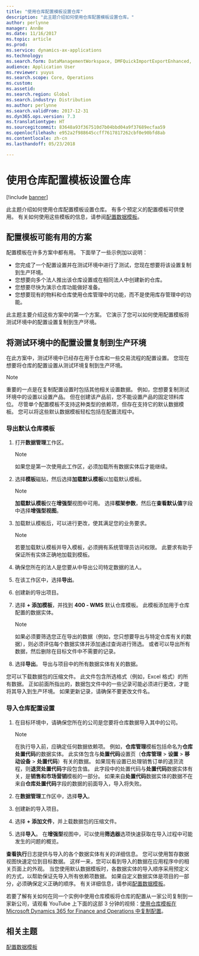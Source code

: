 ```yaml
---
title: "使用仓库配置模板设置仓库"
description: "此主题介绍如何使用仓库配置模板设置仓库。"
author: perlynne
manager: AnnBe
ms.date: 11/16/2017
ms.topic: article
ms.prod: 
ms.service: dynamics-ax-applications
ms.technology: 
ms.search.form: DataManagementWorkspace, DMFQuickImportExportEnhanced, DMFDefinitionGroupTemplate, DMFEntityTemplateDefinitionLoadDialog
audience: Application User
ms.reviewer: yuyus
ms.search.scope: Core, Operations
ms.custom: 
ms.assetid: 
ms.search.region: Global
ms.search.industry: Distribution
ms.author: perlynne
ms.search.validFrom: 2017-12-31
ms.dyn365.ops.version: 7.3
ms.translationtype: HT
ms.sourcegitcommit: 83648a93f367510d7b04bbd04a9f37689ecfaa59
ms.openlocfilehash: e952a2f988645ccff7617817262cbf0e90bfd8ab
ms.contentlocale: zh-cn
ms.lasthandoff: 05/23/2018

---
```


# <a name="set-up-a-warehouse-by-using-a-warehouse-configuration-template"></a>使用仓库配置模板设置仓库

[!include [banner](../includes/banner.md)]

此主题介绍如何使用仓库配置模板设置仓库。 有多个预定义的配置模板可供使用。 有关如何使用这些模板的信息，请参阅[配置数据模板](../../dev-itpro/data-entities/configuration-data-templates.md)。

## <a name="scenarios-where-configuration-templates-can-be-helpful"></a>配置模板可能有用的方案

配置模板在许多方案中都有用。 下面举了一些示例加以说明：

- 您完成了一个配置设置并在测试环境中进行了测试，您现在想要将该设置复制到生产环境。
- 您想要向多个法人推出该仓库设置或在相同法人中创建新的仓库。
- 您想要尽快为演示仓库功能做好准备。
- 您想要现有的物料和仓库使用仓库管理中的功能，而不是使用库存管理中的功能。

此主题主要介绍这些方案中的第一个方案。 它演示了您可以如何使用配置模板将测试环境中的配置设置复制到生产环境。

## <a name="copy-a-configuration-setup-from-a-test-environment-to-a-production-environment"></a>将测试环境中的配置设置复制到生产环境

在此方案中，测试环境中已经存在用于仓库和一些交易流程的配置设置。 您现在想要将仓库的配置设置从测试环境复制到生产环境。

> [!NOTE]
> 重要的一点是在复制配置设置时包括其他相关设置数据。 例如，您想要复制测试环境中的设置以设置产品。 但在创建该产品前，您不能设置产品的固定领料库位。 尽管单个配置模板不支持这种类型的依赖项，但存在支持它的默认数据模板。 您可以将这些默认数据模板轻松包括在配置流程中。

### <a name="export-a-default-warehouse-template"></a>导出默认仓库模板 

1. 打开**数据管理**工作区。

    > [!NOTE]
    > 如果您是第一次使用此工作区，必须加载所有数据实体后才能继续。

2. 选择**模板**磁贴，然后选择**加载默认模板**以加载默认模板。

    > [!NOTE]
    > **加载默认模板**仅在**增强型**视图中可用。 选择**框架参数**，然后在**查看默认值**字段中选择**增强型视图**。

3. 加载默认模板后，可以进行更改，使其满足您的业务要求。

    > [!NOTE]
    > 若要加载默认模板并导入模板，必须拥有系统管理员访问权限。 此要求有助于保证所有实体正确地加载到模板。

4. 确保您所在的法人是您要从中导出公司特定数据的法人。
5. 在该工作区中，选择**导出**。
6. 创建新的导出项目。
7. 选择 **+ 添加模板**，并找到 **400 - WMS** 默认仓库模板。 此模板添加用于仓库配置的数据实体。

    > [!NOTE]
    > 如果必须要筛选您正在导出的数据（例如，您只想要导出与特定仓库有关的数据），则必须评估每个数据实体并添加通过查询进行筛选。 或者可以导出所有数据，然后删除在目标文件中不需要的记录。

8. 选择**导出**。 导出与项目中的所有数据实体有关的数据。

您可以下载数据包的压缩文件。 此文件包含所选格式（例如，Excel 格式）的所有数据。 正如前面所指出的，数据包文件中的一些记录可能必须进行更改，才能将其导入到生产环境。 如果更新记录，请确保不要更改文件名。

### <a name="import-a-warehouse-configuration-setup"></a>导入仓库配置设置

1. 在目标环境中，请确保您所在的公司是您要将仓库数据导入其中的公司。

    > [!NOTE]
    > 在执行导入前，应确定任何数据依赖项。 例如，**仓库管理**模板包括命名为**仓库处置代码**的数据实体。 此实体包含与**处置代码**设置页（**仓库管理** > **设置** > **移动设备** > **处置代码**）有关的数据。 如果现有设置已处理销售订单的退货流程，则**退货处置代码**字段包含值。 此字段中的处置代码与**处置代码**数据实体有关，是**销售和市场营销**模板的一部分。 如果来自**处置代码**数据实体的数据不在来自**仓库处置代码**字段的数据的前面导入，导入将失败。

2. 在**数据管理**工作区中，选择**导入**。
3. 创建新的导入项目。
4. 选择 **+ 添加文件**，并上载数据包的压缩文件。
5. 选择**导入**。 在**增强型**视图中，可以使用**筛选器**选项快速获取在导入过程中可能发生的问题的概览。

**查看执行**日志提供与导入的各个数据实体有关的详细信息。 您可以使用暂存数据视图快速定位到目标数据。 这样一来，您可以看到导入的数据在应用程序中的相关页面上的外观。 当您使用默认数据模板时，各数据实体的导入顺序采用预定义的方式，以帮助保证先导入所有依赖项数据。 如果自定义数据实体是项目的一部分，必须确保定义正确的顺序。 有关详细信息，请参阅[配置数据模板](../../dev-itpro/data-entities/configuration-data-templates.md)。

若要了解有关如何在同一个实例中使用仓库模板将仓库的配置从一家公司复制到一家新公司，请观看 YouTube 上下面的这部 3 分钟的视频：[使用仓库模板在 Microsoft Dynamics 365 for Finance and Operations 中复制配置](https://www.youtube.com/watch?v=K2WIfFlqJYs)。

## <a name="related-topic"></a>相关主题

[配置数据模板](../../dev-itpro/data-entities/configuration-data-templates.md)

